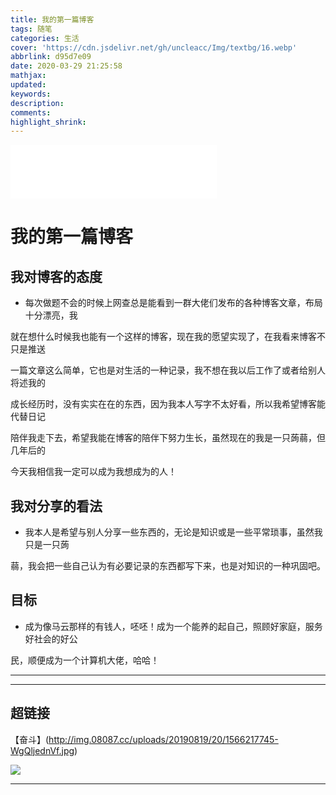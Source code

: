 ```yaml
---
title: 我的第一篇博客
tags: 随笔
categories: 生活
cover: 'https://cdn.jsdelivr.net/gh/uncleacc/Img/textbg/16.webp'
abbrlink: d95d7e09
date: 2020-03-29 21:25:58
mathjax:
updated:
keywords:
description:
comments:
highlight_shrink:
---
```

<iframe frameborder="no" border="0" marginwidth="0" marginheight="0" width=330 height=86 src="//music.163.com/outchain/player?type=2&id=38592976&auto=0&height=66"></iframe>

# 我的第一篇博客  
<!--- more --->
## 我对博客的态度  
* 每次做题不会的时候上网查总是能看到一群大佬们发布的各种博客文章，布局十分漂亮，我

就在想什么时候我也能有一个这样的博客，现在我的愿望实现了，在我看来博客不只是推送

一篇文章这么简单，它也是对生活的一种记录，我不想在我以后工作了或者给别人将述我的

成长经历时，没有实实在在的东西，因为我本人写字不太好看，所以我希望博客能代替日记

陪伴我走下去，希望我能在博客的陪伴下努力生长，虽然现在的我是一只蒟蒻，但几年后的

今天我相信我一定可以成为我想成为的人！  

## 我对分享的看法

* 我本人是希望与别人分享一些东西的，无论是知识或是一些平常琐事，虽然我只是一只蒟

蒻，我会把一些自己认为有必要记录的东西都写下来，也是对知识的一种巩固吧。

## 目标

* 成为像马云那样的有钱人，呸呸！成为一个能养的起自己，照顾好家庭，服务好社会的好公

民，顺便成为一个计算机大佬，哈哈！

----
----

## 超链接

【奋斗】(http://img.08087.cc/uploads/20190819/20/1566217745-WgQljednVf.jpg)

![](https://timgsa.baidu.com/timg?image&quality=80&size=b9999_10000&sec=1585500060586&di=d6ded2e6b4baee6259a036ead70d5111&imgtype=0&src=http%3A%2F%2Fimg.mp.itc.cn%2Fupload%2F20170515%2Fb519a0f765bb45c0b35a98c3f1df8bf1_th.jpg)

-----

